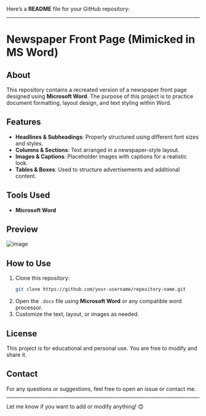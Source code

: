 Here’s a **README** file for your GitHub repository:  

---

# **Newspaper Front Page (Mimicked in MS Word)**  

## **About**  
This repository contains a recreated version of a newspaper front page designed using **Microsoft Word**. The purpose of this project is to practice document formatting, layout design, and text styling within Word.  

## **Features**  
- **Headlines & Subheadings**: Properly structured using different font sizes and styles.  
- **Columns & Sections**: Text arranged in a newspaper-style layout.  
- **Images & Captions**: Placeholder images with captions for a realistic look.  
- **Tables & Boxes**: Used to structure advertisements and additional content.  

## **Tools Used**  
- **Microsoft Word**  

## **Preview**  
![image](https://github.com/user-attachments/assets/ae07b9b4-e9a7-40e5-8ea8-689d8d359385)


## **How to Use**  
1. Clone this repository:  
   ```sh
   git clone https://github.com/your-username/repository-name.git
   ```  
2. Open the `.docx` file using **Microsoft Word** or any compatible word processor.  
3. Customize the text, layout, or images as needed.  

## **License**  
This project is for educational and personal use. You are free to modify and share it.  

## **Contact**  
For any questions or suggestions, feel free to open an issue or contact me.  

---

Let me know if you want to add or modify anything! 😊
